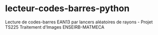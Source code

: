 # lecteur-codes-barres-python
Lecture de codes-barres EAN13 par lancers aléatoires de rayons - Projet TS225 Traitement d'Images ENSEIRB-MATMECA
